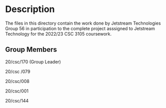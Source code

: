 # Description

The files in this directory contain the work done by Jetstream Technologies Group 56 in participation to the complete project asssigned to Jetstream Technology for the 2022/23 CSC 3105 coursework.



## Group Members
20/csc/170 (Group Leader)

20/csc /079

20/csc/008

20/csc/001

20/csc/144
